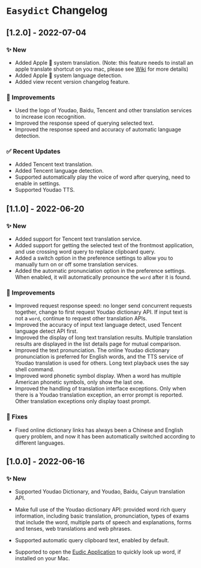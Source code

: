 # `Easydict` Changelog

## [1.2.0] - 2022-07-04

### ✨ New

- Added Apple 🍎 system translation. (Note: this feature needs to install an apple translate shortcut on you mac, please see [Wiki](https://github.com/tisfeng/Raycast-Easydict/wiki/%E5%A6%82%E4%BD%95%E5%9C%A8-Easydict-%E4%B8%AD%E4%BD%BF%E7%94%A8-macOS-%F0%9F%8D%8E-%E7%B3%BB%E7%BB%9F%E7%BF%BB%E8%AF%91%EF%BC%9F) for more details)
- Added Apple 🍎 system language detection.
- Added view recent version changelog feature.

### 💎 Improvements

- Used the logo of Youdao, Baidu, Tencent and other translation services to increase icon recognition.
- Improved the response speed of querying selected text.
- Improved the response speed and accuracy of automatic language detection.

### ✅ Recent Updates

- Added Tencent text translation.
- Added Tencent language detection.
- Supported automatically play the voice of word after querying, need to enable in settings.
- Supported Youdao TTS.

## [1.1.0] - 2022-06-20

### ✨ New

- Added support for Tencent text translation service.
- Added support for getting the selected text of the frontmost application, and use crossing word query to replace clipboard query.
- Added a switch option in the preference settings to allow you to manually turn on or off some translation services.
- Added the automatic pronunciation option in the preference settings. When enabled, it will automatically pronounce the `word` after it is found.

### 💎 Improvements

- Improved request response speed: no longer send concurrent requests together, change to first request Youdao dictionary API. If input text is not a `word`, continue to request other translation APIs.
- Improved the accuracy of input text language detect, used Tencent language detect API first.
- Improved the display of long text translation results. Multiple translation results are displayed in the list details page for mutual comparison.
- Improved the text pronunciation. The online Youdao dictionary pronunciation is preferred for English words, and the TTS service of Youdao translation is used for others. Long text playback uses the say shell command.
- Improved word phonetic symbol display. When a word has multiple American phonetic symbols, only show the last one.
- Improved the handling of translation interface exceptions. Only when there is a Youdao translation exception, an error prompt is reported. Other translation exceptions only display toast prompt.

### 🐞 Fixes

- Fixed online dictionary links has always been a Chinese and English query problem, and now it has been automatically switched according to different languages.

## [1.0.0] - 2022-06-16

### ✨ New

- Supported Youdao Dictionary, and Youdao, Baidu, Caiyun translation API.
- Make full use of the Youdao dictionary API: provided word rich query information, including basic translation, pronunciation, types of exams that include the word, multiple parts of speech and explanations, forms and tenses, web translations and web phrases.

- Supported automatic query clipboard text, enabled by default.
- Supported to open the [Eudic Application](https://www.eudic.net/v4/en/app/eudic) to quickly look up word, if installed on your Mac.
